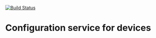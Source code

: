 [![Build Status](https://dev.azure.com/reddyhorcrux/iot-computing/_apis/build/status/reddy-s.configuration?branchName=master)](https://dev.azure.com/reddyhorcrux/iot-computing/_build/latest?definitionId=15&branchName=master)
# Configuration service for devices
